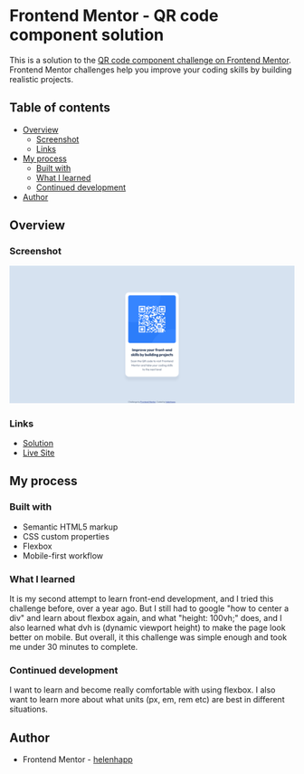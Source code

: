 # Frontend Mentor - QR code component solution

This is a solution to the [QR code component challenge on Frontend Mentor](https://www.frontendmentor.io/challenges/qr-code-component-iux_sIO_H). Frontend Mentor challenges help you improve your coding skills by building realistic projects.

## Table of contents

- [Overview](#overview)
  - [Screenshot](#screenshot)
  - [Links](#links)
- [My process](#my-process)
  - [Built with](#built-with)
  - [What I learned](#what-i-learned)
  - [Continued development](#continued-development)
- [Author](#author)

## Overview

### Screenshot

![](images/fem-qr-code-screenshot.png)

### Links

- [Solution](https://github.com/helenhapp/helenhapp.github.io/tree/main/qr-code-component-main)
- [Live Site](https://helenhapp.github.io/qr-code-component-main/index.html)

## My process

### Built with

- Semantic HTML5 markup
- CSS custom properties
- Flexbox
- Mobile-first workflow

### What I learned

It is my second attempt to learn front-end development, and I tried this challenge before, over a year ago. But I still had to google "how to center a div" and learn about flexbox again, and what "height: 100vh;" does, and I also learned what dvh is (dynamic viewport height) to make the page look better on mobile. But overall, it this challenge was simple enough and took me under 30 minutes to complete.

### Continued development

I want to learn and become really comfortable with using flexbox. I also want to learn more about what units (px, em, rem etc) are best in different situations.

## Author

- Frontend Mentor - [helenhapp](https://www.frontendmentor.io/profile/helenhapp)
